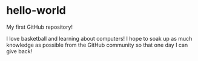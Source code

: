 # hello-world
My first GitHub repository!

I love basketball and learning about computers! I hope to soak up as much knowledge as possible from the GitHub community so that one day I can give back!
